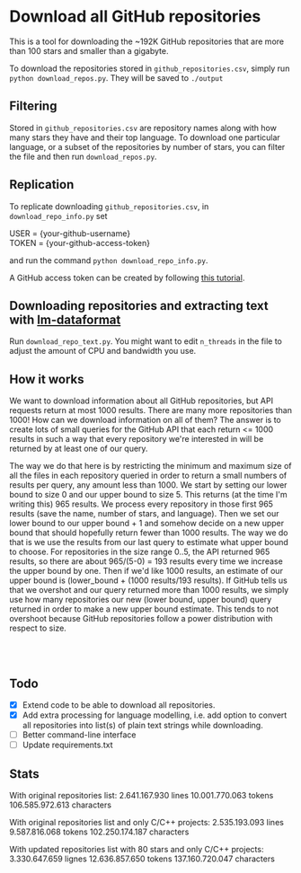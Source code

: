 # Download all GitHub repositories
This is a tool for downloading the ~192K GitHub repositories that are more than 100 stars and smaller than a gigabyte.

To download the repositories stored in `github_repositories.csv`, simply run `python download_repos.py`.
They will be saved to `./output`

## Filtering
Stored in `github_repositories.csv` are repository names along with how many stars they have and their top language. To download one particular language, or a subset of the repositories by number of stars, you can filter the file and then run `download_repos.py`.

## Replication
To replicate downloading `github_repositories.csv`, in `download_repo_info.py` set

USER = {your-github-username}<br>
TOKEN = {your-github-access-token}


 and run the command `python download_repo_info.py`.

A GitHub access token can be created by following [this tutorial](https://docs.github.com/en/github/authenticating-to-github/creating-a-personal-access-token).

## Downloading repositories and extracting text with [lm-dataformat](https://github.com/leogao2/lm_dataformat)
Run `download_repo_text.py`. You might want to edit `n_threads` in the file to adjust the amount of CPU and bandwidth you use.

## How it works
We want to download information about all GitHub repositories, but API requests return at most 1000 results. There are many more repositories than 1000! How can we download information on all of them?
The answer is to create lots of small queries for the GitHub API that each return <= 1000 results in such a way that every repository we're interested in will be returned by at least one of our query.

The way we do that here is by restricting the minimum and maximum size of all the files in each repository queried in order to return a small numbers of results per query, any amount less than 1000. We start by setting our lower bound to size 0 and our upper bound to size 5. This returns (at the time I'm writing this) 965 results. We process every repository in those first 965 results (save the name, number of stars, and language). Then we set our lower bound to our upper bound + 1 and somehow decide on a new upper bound that should hopefully return fewer than 1000 results. The way we do that is we use the results from our last query to estimate what upper bound to choose. For repositories in the size range 0..5, the API returned 965 results, so there are about 965/(5-0) = 193 results every time we increase the upper bound by one. Then if we'd like 1000 results, an estimate of our upper bound is (lower_bound + (1000 results/193 results). If GitHub tells us that we overshot and our query returned more than 1000 results, we simply use how many repositories our new (lower bound, upper bound) query returned in order to make a new upper bound estimate. This tends to not overshoot because GitHub repositories follow a power distribution with respect to size.

<br></br>
## Todo
- [x] Extend code to be able to download all repositories.
- [x] Add extra processing for language modelling, i.e. add option to convert all repositories into list(s) of plain text strings while downloading.
- [ ] Better command-line interface
- [ ] Update requirements.txt

## Stats

With original repositories list:
2.641.167.930 lines
10.001.770.063 tokens
106.585.972.613 characters

With original repositories list and only C/C++ projects:
2.535.193.093 lines 
9.587.816.068 tokens 
102.250.174.187 characters

With updated repositories list with 80 stars and only C/C++ projects:
3.330.647.659 lignes
12.636.857.650 tokens
137.160.720.047 characters

